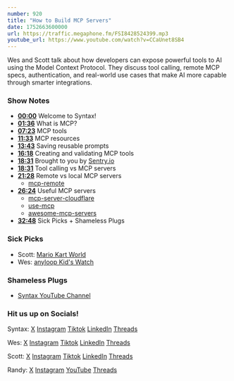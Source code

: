 ```yaml
---
number: 920
title: "How to Build MCP Servers"
date: 1752663600000
url: https://traffic.megaphone.fm/FSI8428524399.mp3
youtube_url: https://www.youtube.com/watch?v=CCaUnet8SB4
---
```


Wes and Scott talk about how developers can expose powerful tools to AI using the Model Context Protocol. They discuss tool calling, remote MCP specs, authentication, and real-world use cases that make AI more capable through smarter integrations.

### Show Notes

* **[00:00](#t=00:00)** Welcome to Syntax!
* **[01:36](#t=01:36)** What is MCP?
* **[07:23](#t=07:23)** MCP tools
* **[11:33](#t=11:33)** MCP resources
* **[13:43](#t=13:43)** Saving reusable prompts
* **[16:18](#t=16:18)** Creating and validating MCP tools
* **[18:31](#t=18:31)** Brought to you by [Sentry.io](https://sentry.io/syntax/)
* **[18:31](#t=18:31)** Tool calling vs MCP servers
* **[21:28](#t=21:28)** Remote vs local MCP servers  
  - [mcp-remote](https://www.npmjs.com/package/mcp-remote)
* **[26:24](#t=26:24)** Useful MCP servers  
  - [mcp-server-cloudflare](https://github.com/cloudflare/mcp-server-cloudflare)  
  - [use-mcp](https://github.com/modelcontextprotocol/use-mcp)  
  - [awesome-mcp-servers](https://github.com/punkpeye/awesome-mcp-servers)
* **[32:48](#t=32:48)** Sick Picks + Shameless Plugs

### Sick Picks

- Scott: [Mario Kart World](https://www.nintendo.com/us/store/products/mario-kart-world-switch-2/)
- Wes: [anyloop Kid's Watch](https://any-loop.com/products/anyloop-kids-watch)

### Shameless Plugs

- [Syntax YouTube Channel](https://www.youtube.com/@syntaxfm)

### Hit us up on Socials!

Syntax: [X](https://twitter.com/syntaxfm) [Instagram](https://www.instagram.com/syntax_fm/) [Tiktok](https://www.tiktok.com/@syntaxfm) [LinkedIn](https://www.linkedin.com/company/96077407/admin/feed/posts/) [Threads](https://www.threads.net/@syntax_fm)

Wes: [X](https://twitter.com/wesbos) [Instagram](https://www.instagram.com/wesbos/) [Tiktok](https://www.tiktok.com/@wesbos) [LinkedIn](https://www.linkedin.com/in/wesbos/) [Threads](https://www.threads.net/@wesbos)

Scott: [X](https://twitter.com/stolinski) [Instagram](https://www.instagram.com/stolinski/) [Tiktok](https://www.tiktok.com/@stolinski) [LinkedIn](https://www.linkedin.com/in/stolinski/) [Threads](https://www.threads.net/@stolinski)

Randy: [X](https://twitter.com/randyrektor) [Instagram](https://www.instagram.com/randyrektor/) [YouTube](https://www.youtube.com/@randyrektor) [Threads](https://www.threads.net/@randyrektor)